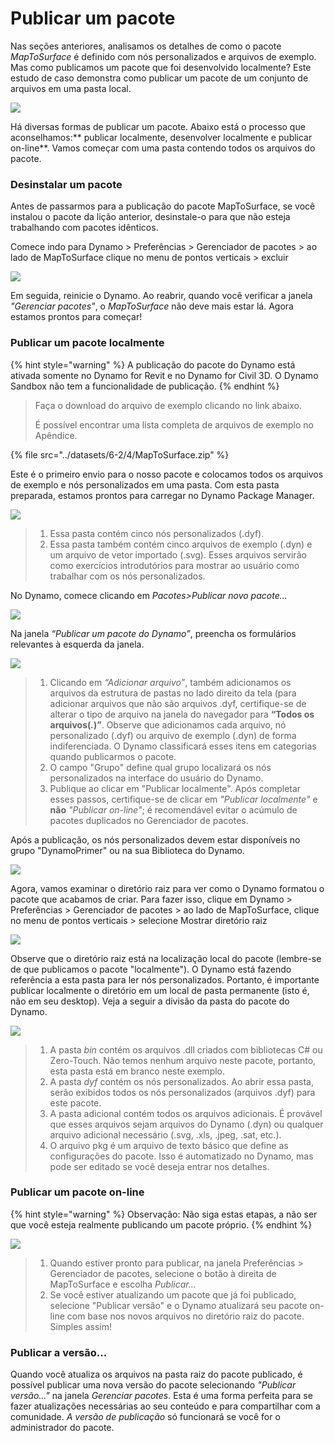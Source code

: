 # Publicar um pacote

Nas seções anteriores, analisamos os detalhes de como o pacote _MapToSurface_ é definido com nós personalizados e arquivos de exemplo. Mas como publicamos um pacote que foi desenvolvido localmente? Este estudo de caso demonstra como publicar um pacote de um conjunto de arquivos em uma pasta local.

![](<../images/6-2/4/publish a package - custom nodes 01.jpg>)

Há diversas formas de publicar um pacote. Abaixo está o processo que aconselhamos:** publicar localmente, desenvolver localmente e publicar on-line**. Vamos começar com uma pasta contendo todos os arquivos do pacote.

### Desinstalar um pacote

Antes de passarmos para a publicação do pacote MapToSurface, se você instalou o pacote da lição anterior, desinstale-o para que não esteja trabalhando com pacotes idênticos.

Comece indo para Dynamo > Preferências > Gerenciador de pacotes > ao lado de MapToSurface clique no menu de pontos verticais > excluir

![](<../images/6-2/4/publish a package - delete package.jpg>)

Em seguida, reinicie o Dynamo. Ao reabrir, quando você verificar a janela _"Gerenciar pacotes"_, o _MapToSurface_ não deve mais estar lá. Agora estamos prontos para começar!

### Publicar um pacote localmente

{% hint style="warning" %}
A publicação do pacote do Dynamo está ativada somente no Dynamo for Revit e no Dynamo for Civil 3D. O Dynamo Sandbox não tem a funcionalidade de publicação.
{% endhint %}

> Faça o download do arquivo de exemplo clicando no link abaixo.
>
> É possível encontrar uma lista completa de arquivos de exemplo no Apêndice.

{% file src="../datasets/6-2/4/MapToSurface.zip" %}

Este é o primeiro envio para o nosso pacote e colocamos todos os arquivos de exemplo e nós personalizados em uma pasta. Com esta pasta preparada, estamos prontos para carregar no Dynamo Package Manager.

![](<../images/6-2/4/publish a package - publish locally 01.jpg>)

> 1. Essa pasta contém cinco nós personalizados (.dyf).
> 2. Essa pasta também contém cinco arquivos de exemplo (.dyn) e um arquivo de vetor importado (.svg). Esses arquivos servirão como exercícios introdutórios para mostrar ao usuário como trabalhar com os nós personalizados.

No Dynamo, comece clicando em _Pacotes>Publicar novo pacote..._

![](<../images/6-2/4/publish a package - publish locally 02.jpg>)

Na janela _“Publicar um pacote do Dynamo”_, preencha os formulários relevantes à esquerda da janela.

![](<../images/6-2/4/publish a package - publish locally 03.jpg>)

> 1. Clicando em _“Adicionar arquivo”_, também adicionamos os arquivos da estrutura de pastas no lado direito da tela (para adicionar arquivos que não são arquivos .dyf, certifique-se de alterar o tipo de arquivo na janela do navegador para **“Todos os arquivos(**_**.**_**)”**. Observe que adicionamos cada arquivo, nó personalizado (.dyf) ou arquivo de exemplo (.dyn) de forma indiferenciada. O Dynamo classificará esses itens em categorias quando publicarmos o pacote.
> 2. O campo "Grupo" define qual grupo localizará os nós personalizados na interface do usuário do Dynamo.
> 3. Publique ao clicar em "Publicar localmente". Após completar esses passos, certifique-se de clicar em _"Publicar localmente"_ e **não** _"Publicar on-line"_; é recomendável evitar o acúmulo de pacotes duplicados no Gerenciador de pacotes.

Após a publicação, os nós personalizados devem estar disponíveis no grupo "DynamoPrimer" ou na sua Biblioteca do Dynamo.

![](<../images/6-2/4/publish a package - publish locally 04.jpg>)

Agora, vamos examinar o diretório raiz para ver como o Dynamo formatou o pacote que acabamos de criar. Para fazer isso, clique em Dynamo > Preferências > Gerenciador de pacotes > ao lado de MapToSurface, clique no menu de pontos verticais > selecione Mostrar diretório raiz

![](<../images/6-2/4/publish a package - publish locally 05.jpg>)

Observe que o diretório raiz está na localização local do pacote (lembre-se de que publicamos o pacote "localmente"). O Dynamo está fazendo referência a esta pasta para ler nós personalizados. Portanto, é importante publicar localmente o diretório em um local de pasta permanente (isto é, não em seu desktop). Veja a seguir a divisão da pasta do pacote do Dynamo.

![](<../images/6-2/4/publish a package - publish locally 06.jpg>)

> 1. A pasta _bin_ contém os arquivos .dll criados com bibliotecas C# ou Zero-Touch. Não temos nenhum arquivo neste pacote, portanto, esta pasta está em branco neste exemplo.
> 2. A pasta _dyf_ contém os nós personalizados. Ao abrir essa pasta, serão exibidos todos os nós personalizados (arquivos .dyf) para este pacote.
> 3. A pasta adicional contém todos os arquivos adicionais. É provável que esses arquivos sejam arquivos do Dynamo (.dyn) ou qualquer arquivo adicional necessário (.svg, .xls, .jpeg, .sat, etc.).
> 4. O arquivo pkg é um arquivo de texto básico que define as configurações do pacote. Isso é automatizado no Dynamo, mas pode ser editado se você deseja entrar nos detalhes.

### Publicar um pacote on-line

{% hint style="warning" %}
Observação: Não siga estas etapas, a não ser que você esteja realmente publicando um pacote próprio.
{% endhint %}

![](<../images/6-2/4/publish a package - publish online 01.jpg>)

> 1. Quando estiver pronto para publicar, na janela Preferências > Gerenciador de pacotes, selecione o botão à direita de MapToSurface e escolha _Publicar..._
> 2. Se você estiver atualizando um pacote que já foi publicado, selecione "Publicar versão" e o Dynamo atualizará seu pacote on-line com base nos novos arquivos no diretório raiz do pacote. Simples assim!

### Publicar a versão...

Quando você atualiza os arquivos na pasta raiz do pacote publicado, é possível publicar uma nova versão do pacote selecionando _"Publicar versão..."_ na janela _Gerenciar pacotes_. Esta é uma forma perfeita para se fazer atualizações necessárias ao seu conteúdo e para compartilhar com a comunidade. _A versão de publicação_ só funcionará se você for o administrador do pacote.
